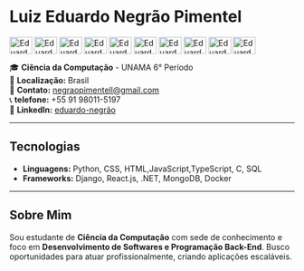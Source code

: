 #  Luiz Eduardo Negrão Pimentel 

<div>
  <img align="center" alt="Eduardo.python" height="30" width="40" src="https://cdn.jsdelivr.net/gh/devicons/devicon@latest/icons/python/python-original.svg" />
  <img align="center" alt="Eduardo.python" height="30" width="40" src="https://cdn.jsdelivr.net/gh/devicons/devicon@latest/icons/django/django-plain.svg" />
  <img align="center" alt="Eduardo.js" height="30" width="40" src="https://cdn.jsdelivr.net/gh/devicons/devicon@latest/icons/javascript/javascript-plain.svg" />
  <img align="center" alt="Eduardo.html" height="30" width="40" src="https://cdn.jsdelivr.net/gh/devicons/devicon@latest/icons/html5/html5-original.svg" />
  <img align="center" alt="Eduardo.css" height="30" width="40" src="https://cdn.jsdelivr.net/gh/devicons/devicon@latest/icons/css3/css3-original.svg" />
  <img align="center" alt="Eduardo.ts" height="30" width="40" src="https://cdn.jsdelivr.net/gh/devicons/devicon@latest/icons/typescript/typescript-original.svg" />
  <img align="center" alt="Eduardo.c" height="30" width="40" src="https://cdn.jsdelivr.net/gh/devicons/devicon@latest/icons/c/c-original.svg" />
  <img align="center" alt="Eduardo.python" height="30" width="40" src="https://cdn.jsdelivr.net/gh/devicons/devicon@latest/icons/docker/docker-plain-wordmark.svg" />
  <img align="center" alt="Eduardo.git" height="30" width="40" src="https://cdn.jsdelivr.net/gh/devicons/devicon@latest/icons/git/git-original.svg" />
  <img align="center" alt="Eduardo.git" height="30" width="40" src="https://cdn.jsdelivr.net/gh/devicons/devicon@latest/icons/github/github-original.svg" />
  
</div>

🎓 **Ciência da Computação** - UNAMA 6° Período  
📍 **Localização:** Brasil  
📧 **Contato:** negraopimentell@gmail.com  
📞 **telefone:** +55 91 98011-5197  
🔗 **LinkedIn:** [eduardo-negrão](https://www.linkedin.com/in/eduardo-negrão-184936271/)  

---

##  Tecnologias  

- **Linguagens:** Python, CSS, HTML,JavaScript,TypeScript, C, SQL   
- **Frameworks:** Django, React.js, .NET, MongoDB, Docker

---

##  Sobre Mim  

Sou estudante de **Ciência da Computação** com sede de conhecimento e foco em **Desenvolvimento de Softwares e Programação Back-End**. Busco oportunidades para atuar profissionalmente, criando aplicações escaláveis. 
